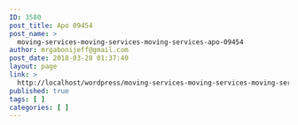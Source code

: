 ```yaml
---
ID: 3580
post_title: Apo 09454
post_name: >
  moving-services-moving-services-moving-services-apo-09454
author: mrgabonijeff@gmail.com
post_date: 2018-03-28 01:37:40
layout: page
link: >
  http://localhost/wordpress/moving-services-moving-services-moving-services-apo-09454/
published: true
tags: [ ]
categories: [ ]
---
```


